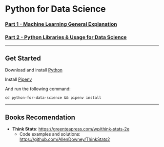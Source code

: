 # Python for Data Science

### [Part 1 - Machine Learning General Explanation](python-ml-general-exp.md)

### [Part 2 - Python Libraries & Usage for Data Science](python-libraries.md)

---

## Get Started

Download and install [Python](https://www.python.org/downloads/)

Install [Pipenv](https://pypi.org/project/pipenv/)

And run the following command:

```shell
cd python-for-data-science && pipenv install
```

---

## Books Recomendation
- **Think Stats**: https://greenteapress.com/wp/think-stats-2e
  - Code examples and solutions: https://github.com/AllenDowney/ThinkStats2
